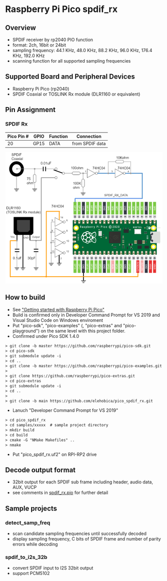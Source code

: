 # Raspberry Pi Pico spdif_rx

## Overview
* SPDIF receiver by rp2040 PIO function
* format: 2ch, 16bit or 24bit
* sampling frequency: 44.1 KHz, 48.0 KHz, 88.2 KHz, 96.0 KHz, 176.4 KHz, 192.0 KHz
* scanning function for all supported sampling frequencies

## Supported Board and Peripheral Devices
* Raspberry Pi Pico (rp2040)
* SPDIF Coaxial or TOSLINK Rx module (DLR1160 or equivalent)

## Pin Assignment
### SPDIF Rx
| Pico Pin # | GPIO | Function | Connection |
----|----|----|----
| 20 | GP15 | DATA | from SPDIF data |

![SPDIF_Rx_Schematic](doc/SPDIF_Rx_Schematic.png)

## How to build
* See ["Getting started with Raspberry Pi Pico"](https://datasheets.raspberrypi.org/pico/getting-started-with-pico.pdf)
* Build is confirmed only in Developer Command Prompt for VS 2019 and Visual Studio Code on Windows enviroment
* Put "pico-sdk", "pico-examples" (, "pico-extras" and "pico-playground") on the same level with this project folder.
* Confirmed under Pico SDK 1.4.0
```
> git clone -b master https://github.com/raspberrypi/pico-sdk.git
> cd pico-sdk
> git submodule update -i
> cd ..
> git clone -b master https://github.com/raspberrypi/pico-examples.git
>
> git clone https://github.com/raspberrypi/pico-extras.git
> cd pico-extras
> git submodule update -i
> cd ..
> 
> git clone -b main https://github.com/elehobica/pico_spdif_rx.git
```
* Lanuch "Developer Command Prompt for VS 2019"
```
> cd pico_spdif_rx
> cd samples/xxxxx  # sample project directory
> mkdir build
> cd build
> cmake -G "NMake Makefiles" ..
> nmake
```
* Put "pico_spdif_rx.uf2" on RPI-RP2 drive

## Decode output format
* 32bit output for each SPDIF sub frame including header, audio data, AUX, VUCP
* see comments in [spdif_rx.pio](spdif_rx/spdif_rx.pio) for further detail

## Sample projects
### detect_samp_freq
* scan candidate sampling frequencies until successfully decoded
* display sampling frequency, C bits of SPDIF frame and number of parity errors while decoding

### spdif_to_i2s_32b
* convert SPDIF input to I2S 32bit output
* support PCM5102